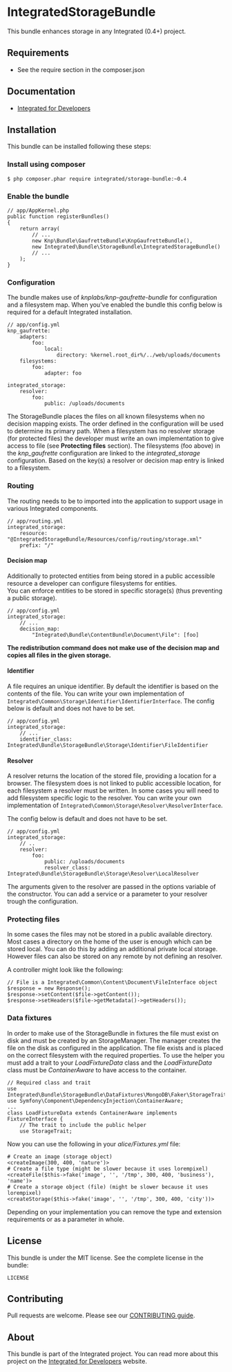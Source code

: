 # IntegratedStorageBundle #
This bundle enhances storage in any Integrated (0.4+) project.  

## Requirements ##
* See the require section in the composer.json

## Documentation ##
* [Integrated for Developers](http://integratedfordevelopers.com/ "Integrated for Developers")

## Installation ##
This bundle can be installed following these steps:

### Install using composer ###

    $ php composer.phar require integrated/storage-bundle:~0.4

### Enable the bundle ###

    // app/AppKernel.php
    public function registerBundles()
    {
        return array(
            // ...
            new Knp\Bundle\GaufretteBundle\KnpGaufretteBundle(),
            new Integrated\Bundle\StorageBundle\IntegratedStorageBundle()
            // ...
        );
    }

### Configuration ###
The bundle makes use of *knplabs/knp-gaufrette-bundle* for configuration and a filesystem map. When you've enabled the bundle this config below is required for a default Integrated installation.  

    // app/config.yml
    knp_gaufrette:
        adapters:
            foo:
                local:
                    directory: %kernel.root_dir%/../web/uploads/documents
        filesystems:
            foo:
                adapter: foo

    integrated_storage:
        resolver:
            foo:
                public: /uploads/documents
    
The StorageBundle places the files on all known filesystems when no decision mapping exists. The order defined in the configuration will be used to determine its primary path. When a filesystem has no resolver storage (for protected files) the developer must write an own implementation to give access to file (see **Protecting files** section). The filesystems (foo above) in the *knp_gaufrette* configuration are linked to the *integrated_storage* configuration. Based on the key(s) a resolver or decision map entry is linked to a filesystem.
  
### Routing ###
The routing needs to be to imported into the application to support usage in various Integrated components. 
 
    // app/routing.yml
    integrated_storage:
        resource: "@IntegratedStorageBundle/Resources/config/routing/storage.xml"
        prefix: "/"

#### Decision map ####
Additionally to protected entities from being stored in a public accessible resource a developer can configure filesystems for entities.  
You can enforce entities to be stored in specific storage(s) (thus preventing a public storage).  

    // app/config.yml
    integrated_storage:
        // ...
        decision_map:
            "Integrated\Bundle\ContentBundle\Document\File": [foo]

**The redistribution command does not make use of the decision map and copies all files in the given storage.**

#### Identifier ###
A file requires an unique identifier. By default the identifier is based on the contents of the file. You can write your own implementation of `Integrated\Common\Storage\Identifier\IdentifierInterface`. The config below is default and does not have to be set.

    // app/config.yml
    integrated_storage:
        // ...
        identifier_class: Integrated\Bundle\StorageBundle\Storage\Identifier\FileIdentifier  

#### Resolver ###
A resolver returns the location of the stored file, providing a location for a browser. The filesystem does is not linked to public accessible location, for each filesystem a resolver must be written. In some cases you will need to add filesystem specific logic to the resolver. You can write your own implementation of `Integrated\Common\Storage\Resolver\ResolverInterface`.

The config below is default and does not have to be set.

    // app/config.yml
    integrated_storage:
        // ..
        resolver:
            foo:
                public: /uploads/documents
                resolver_class: Integrated\Bundle\StorageBundle\Storage\Resolver\LocalResolver

The arguments given to the resolver are passed in the options variable of the constructor. You can add a service or a parameter to your resolver trough the configuration.  

### Protecting files ###
In some cases the files may not be stored in a public available directory. Most cases a directory on the home of the user is enough which can be stored local. You can do this by adding an additional private local storage. However files can also be stored on any remote by not defining an resolver. 

A controller might look like the following:

    // File is a Integrated\Common\Content\Document\FileInterface object    
    $response = new Response();
    $response->setContent($file->getContent());
    $response->setHeaders($file->getMetadata()->getHeaders());

### Data fixtures ###
In order to make use of the StorageBundle in fixtures the file must exist on disk and must be created by an StorageManager. The manager creates the file on the disk as configured in the application. The file exists and is placed on the correct filesystem with the required properties. To use the helper you must add a trait to your *LoadFixtureData* class and the *LoadFixtureData* class must be *ContainerAware* to have access to the container.


	// Required class and trait
	use Integrated\Bundle\StorageBundle\DataFixtures\MongoDB\Faker\StorageTrait;
	use Symfony\Component\DependencyInjection\ContainerAware;
	...
	class LoadFixtureData extends ContainerAware implements FixtureInterface {
		// The trait to include the public helper
		use StorageTrait;
 
Now you can use the following in your *alice/Fixtures.yml* file:

    # Create an image (storage object)
    <createImage(300, 400, 'nature')>
	# Create a file type (might be slower because it uses lorempixel)
    <createFile($this->fake('image', '', '/tmp', 300, 400, 'business'), 'name')>
	# Create a storage object (file) (might be slower because it uses lorempixel)
    <createStorage($this->fake('image', '', '/tmp', 300, 400, 'city'))>

Depending on your implementation you can remove the type and extension requirements or as a parameter in whole. 


## License ##
This bundle is under the MIT license. See the complete license in the bundle:

    LICENSE

## Contributing ##
Pull requests are welcome. Please see our [CONTRIBUTING guide](http://integratedfordevelopers.com/contributing "CONTRIBUTING guide").

## About ##
This bundle is part of the Integrated project. You can read more about this project on the
[Integrated for Developers](http://integratedfordevelopers.com/ "Integrated for Developers") website.
